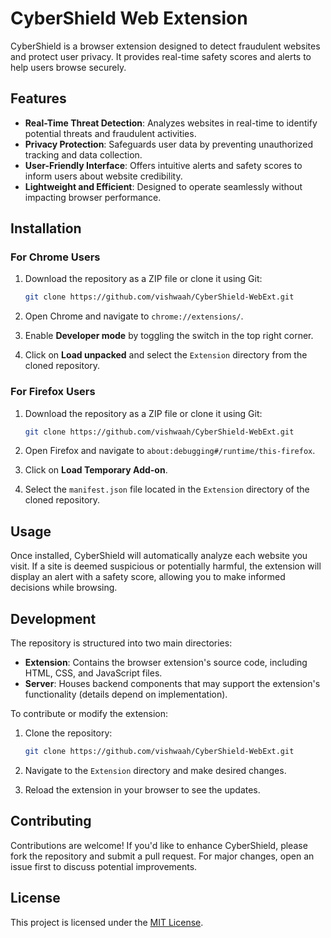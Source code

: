 
# CyberShield Web Extension

CyberShield is a browser extension designed to detect fraudulent websites and protect user privacy. It provides real-time safety scores and alerts to help users browse securely.

## Features

- **Real-Time Threat Detection**: Analyzes websites in real-time to identify potential threats and fraudulent activities.
- **Privacy Protection**: Safeguards user data by preventing unauthorized tracking and data collection.
- **User-Friendly Interface**: Offers intuitive alerts and safety scores to inform users about website credibility.
- **Lightweight and Efficient**: Designed to operate seamlessly without impacting browser performance.

## Installation

### For Chrome Users

1. Download the repository as a ZIP file or clone it using Git:
   ```bash
   git clone https://github.com/vishwaah/CyberShield-WebExt.git
   ```

2. Open Chrome and navigate to `chrome://extensions/`.

3. Enable **Developer mode** by toggling the switch in the top right corner.

4. Click on **Load unpacked** and select the `Extension` directory from the cloned repository.

### For Firefox Users

1. Download the repository as a ZIP file or clone it using Git:
   ```bash
   git clone https://github.com/vishwaah/CyberShield-WebExt.git
   ```

2. Open Firefox and navigate to `about:debugging#/runtime/this-firefox`.

3. Click on **Load Temporary Add-on**.

4. Select the `manifest.json` file located in the `Extension` directory of the cloned repository.

## Usage

Once installed, CyberShield will automatically analyze each website you visit. If a site is deemed suspicious or potentially harmful, the extension will display an alert with a safety score, allowing you to make informed decisions while browsing.

## Development

The repository is structured into two main directories:

- **Extension**: Contains the browser extension's source code, including HTML, CSS, and JavaScript files.
- **Server**: Houses backend components that may support the extension's functionality (details depend on implementation).

To contribute or modify the extension:

1. Clone the repository:
   ```bash
   git clone https://github.com/vishwaah/CyberShield-WebExt.git
   ```

2. Navigate to the `Extension` directory and make desired changes.

3. Reload the extension in your browser to see the updates.

## Contributing

Contributions are welcome! If you'd like to enhance CyberShield, please fork the repository and submit a pull request. For major changes, open an issue first to discuss potential improvements.

## License

This project is licensed under the [MIT License](LICENSE).


